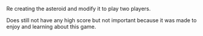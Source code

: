 Re creating the asteroid and modify it to play two players.

Does still not have any high score but not important because it was made to enjoy and learning about this game.
